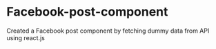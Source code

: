 # Facebook-post-component
Created a Facebook post component by fetching dummy data from API using react.js
